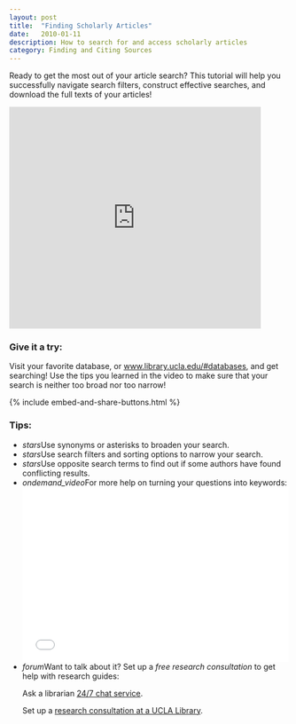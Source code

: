 ```yaml
---
layout: post
title:  "Finding Scholarly Articles"
date:   2010-01-11
description: How to search for and access scholarly articles
category: Finding and Citing Sources
---
```


<p class="intro">Ready to get the most out of your article search? This tutorial will help you successfully navigate search filters, construct effective searches, and download the full texts of your articles!</p>

<iframe width="90%" height="400" src="https://www.youtube.com/embed/sH9h4xkY4ys" frameborder="0" allowfullscreen></iframe>


### Give it a try:

<p class="flow-text">Visit your favorite database, or <a href="http://www.library.ucla.edu/#databases" target="_blank">www.library.ucla.edu/#databases</a>, and get searching! Use the tips you learned in the video to make sure that your search is neither too broad nor too narrow!</p>
{% include embed-and-share-buttons.html %}

### Tips:

<ul class="collapsible" data-collapsible="expandable">
    <li>
      <div class="collapsible-header"><i class="material-icons">stars</i>Use synonyms or asterisks to broaden your search.</div>
    </li>
    <li>
      <div class="collapsible-header"><i class="material-icons">stars</i>Use search filters and sorting options to narrow your search. </div>
    </li>
    <li>
      <div class="collapsible-header"><i class="material-icons">stars</i>Use opposite search terms to find out if some authors have found conflicting results.</div>
    </li>
    <li>
      <div class="collapsible-header hoverable"><i class="material-icons">ondemand_video</i>For more help on turning your questions into keywords:</div>
      <div class="collapsible-body"><iframe width="100%" height="315" src="{{ '/embeds/turn-questions-into-keywords/' | prepend: site.baseurl }}" frameborder="0" allowfullscreen></iframe></div>
    </li>
    <li>
      <div class="collapsible-header hoverable"><i class="material-icons">forum</i>Want to talk about it? Set up a <em>free research consultation</em> to get help with research guides:</div>
      <div class="collapsible-body">
        <p>Ask a librarian <a href="http://library.ucla.edu/questions" target="_blank">24/7 chat service</a>.</p>
          <p>Set up a <a href="http://library.ucla.edu/questions" target="_blank">research consultation at a UCLA Library</a>.</p>
      </div>
    </li>
  </ul>
